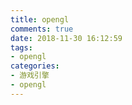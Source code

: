 ```yaml
---
title: opengl
comments: true
date: 2018-11-30 16:12:59
tags:
- opengl
categories:
- 游戏引擎
- opengl
---
```

